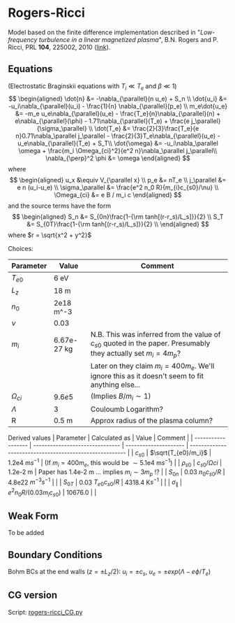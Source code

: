 # Rogers-Ricci

Model based on the finite difference implementation described in "*Low-frequency turbulence in a linear magnetized plasma*", B.N. Rogers and P. Ricci, PRL **104**, 225002, 2010 ([link](https://journals.aps.org/prl/abstract/10.1103/PhysRevLett.104.225002)).

## Equations

(Electrostatic Braginskii equations with $T_i \ll T_e$ and $\beta \ll 1$)
$$
\begin{aligned}
\dot{n} &= -\nabla_{\parallel}(n u_e) + S_n \\
\dot{u_i} &= -u_i\nabla_{\parallel}(u_i) - \frac{1}{n} \nabla_{\parallel}(p_e) \\
m_e\dot{u_e} &= -m_e u_e\nabla_{\parallel}(u_e) - \frac{T_e}{n}\nabla_{\parallel}(n) + e\nabla_{\parallel}(\phi) - 1.71\nabla_{\parallel}(T_e) + \frac{e j_\parallel}{\sigma_\parallel} \\
\dot{T_e} &= \frac{2}{3}\frac{T_e}{e n}0.71\nabla_\parallel j_\parallel - \frac{2}{3}T_e\nabla_{\parallel}(u_e) - u_e\nabla_{\parallel}(T_e) + S_T\\
\dot{\omega} &= -u_i\nabla_\parallel \omega + \frac{m_i \Omega_{ci}^2}{e^2 n}\nabla_\parallel j_\parallel\\
\nabla_{\perp}^2 \phi &= \omega
\end{aligned}
$$
where
$$
\begin{aligned}
u_x &\equiv V_{\parallel x} \\
p_e &= nT_e \\
j_\parallel &= e n (u_i-u_e) \\
\sigma_\parallel &= \frac{e^2 n_0 R}{m_{i}c_{s0}/\nu} \\
\Omega_{ci} &= e B / m_i c
\end{aligned}
$$
and the source terms have the form
$$
\begin{aligned}
S_n &= S_{0n}\frac{1-{\rm tanh[(r-r_s)/L_s]}}{2} \\
S_T &= S_{0T}\frac{1-{\rm tanh[(r-r_s)/L_s]}}{2} \\
\end{aligned}
$$
where $r = \sqrt{x^2 + y^2}$

Choices:

| Parameter     | Value       | Comment                                                                                                          |
| ------------- | ----------- | ---------------------------------------------------------------------------------------------------------------- |
| $T_{e0}$      | 6 eV        |                                                                                                                  |
| $L_z$         | 18 m        |                                                                                                                  |
| $n_0$         | 2e18 m^-3   |                                                                                                                  |
| $\nu$         | 0.03        |                                                                                                                  |
| $m_i$         | 6.67e-27 kg | N.B. This was inferred from the value of $c_{s0}$ quoted in the paper. Presumably they actually set $m_i=4 m_p$? |
|               |             | Later on they claim $m_i= 400 m_e$. We'll ignore this as it doesn't seem to fit anything else...                 |
| $\Omega_{ci}$ | $9.6e5$     | (Implies $B/m_i\sim1$)                                                                                           |
| $\Lambda$     | 3           | Couloumb Logarithm?                                                                                              |
| R             | 0.5 m       | Approx radius of the plasma column?                                                                              |

Derived values
| Parameter          | Calculated as                   | Value                 | Comment                                                 |
| ------------------ | ------------------------------- | --------------------- | ------------------------------------------------------- |
| $c_{s0}$           | $\sqrt{T_{e0}/m_i}$             | 1.2e4 m$s^{-1}$       | (If $m_i=400 m_e$, this would be $\sim5.1$e4 m$s^{-1}$) |
| $\rho_{s0}$        | $c_{s0}/\Omega{ci}$             | 1.2e-2 m              | Paper has 1.4e-2 m ... implies $m_i\sim 3 m_p$ !?       |
| $S_{0n}$           | 0.03 $n_0 c_{s0}/R$             | 4.8e22 $m^{-3}s^{-1}$ |                                                         |
| $S_{0T}$           | 0.03 $T_{e0} c_{s0} / R$        | 4318.4 K$s^{-1}$      |                                                         |
| $\sigma_\parallel$ | $e^2 n_0 R / (0.03 m_i c_{s0})$ | 10676.0               |                                                         |

## Weak Form

To be added

## Boundary Conditions
 Bohm BCs at the end walls ($z = \pm L_z/2$): $u_i= \pm c_s$, $u_e=\pm exp(\Lambda - e\phi/T_e)$


## CG version

Script: [rogers-ricci_CG.py](../scripts/rogers-ricci_CG.py)

<!-- ## DG version

Script: [rogers-ricci_DG.py](../scripts/rogers-ricci_DG.py) -->